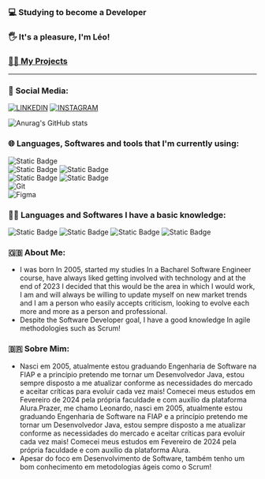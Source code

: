 ### 💻 **Studying to become a Developer**
### 🖐 **It's a pleasure, I'm Léo!**
### [🧑‍💻 My Projects](https://github.com/leonardorscarpitta?tab=repositories)

___

### 📱 **Social Media**:
[![LINKEDIN](https://img.shields.io/badge/linkedin-%230077B5.svg?style=for-the-badge&logo=linkedin&logoColor=white)](https://www.linkedin.com/in/leonardo-rocha-scarpitta-26a28629b/)
[![INSTAGRAM](https://img.shields.io/badge/Instagram-E4405F?style=for-the-badge&logo=instagram&logoColor=white)](https://instagram.com/leonardo.rscarpitta)

![Anurag's GitHub stats](https://github-readme-stats.vercel.app/api?username=leonardorscarpitta&show_icons=true&theme=radical)

### 🌐 **Languages, Softwares and tools that I'm currently using**:
![Static Badge](https://img.shields.io/badge/HTML5%20-%20%23141e32?style=flat&logo=html5&logoColor=%23E34F26) <br>
![Static Badge](https://img.shields.io/badge/CSS3%20-%20%23141e32?style=flat&logo=CSS3&logoColor=%231572B6)
![Static Badge](https://img.shields.io/badge/TailwindCSS%20-%20%23141e32?style=flat&logo=tailwindcss&logoColor=%2306B6D4) <br>
![Static Badge](https://img.shields.io/badge/JavaScript%20-%20%23141e32?style=flat&logo=javascript&logoColor=%23F7DF1E)
![Static Badge](https://img.shields.io/badge/ReactJS%20-%20%23141e32?style=flat&logo=react&logoColor=%23#61DAFB) <br>
![Git](https://img.shields.io/badge/Git-%23071329?style=flat&logo=git&logoColor=%23F05032) <br>
![Figma](https://img.shields.io/badge/Figma-%23071329?style=flat&logo=figma&logoColor=%23F24E1E) <br>

### 👨‍💻 **Languages and Softwares I have a basic knowledge**: 
![Static Badge](https://img.shields.io/badge/Java%20-%20%23141e32?style=flat&logo=intellijidea&logoColor=%23FFFFFF)
![Static Badge](https://img.shields.io/badge/Python%20-%20%23141e32?style=flat&logo=python&logoColor=%233776AB)
![Static Badge](https://img.shields.io/badge/C%20-%20%23141e32?style=flat&logo=c&logoColor=%23A8B9CC) 
![Static Badge](https://img.shields.io/badge/C%2B%2B%20-%20%23141e32?style=flat&logo=cplusplus&logoColor=%2300599C)


### 🇬🇧 **About Me**:
- I was born In 2005, started my studies In a Bacharel Software Engineer course, have always liked getting involved with technology and at the end of 2023 I decided that this would be the area in which I would work, I am and will always be willing to update myself on new market trends and I am a person who easily accepts criticism, looking to evolve each more and more as a person and professional.
- Despite the Software Developer goal, I have a good knowledge In agile methodologies such as Scrum!

### 🇧🇷 **Sobre Mim**:

- Nasci em 2005, atualmente estou graduando Engenharia de Software na FIAP e a princípio pretendo me tornar um Desenvolvedor Java, estou sempre disposto a me atualizar conforme as necessidades do mercado e aceitar críticas para evoluir cada vez mais! Comecei meus estudos em Fevereiro de 2024 pela própria faculdade e com auxílio da plataforma Alura.Prazer, me chamo Leonardo, nasci em 2005, atualmente estou graduando Engenharia de Software na FIAP e a princípio pretendo me tornar um Desenvolvedor Java, estou sempre disposto a me atualizar conforme as necessidades do mercado e aceitar críticas para evoluir cada vez mais! Comecei meus estudos em Fevereiro de 2024 pela própria faculdade e com auxílio da plataforma Alura.
- Apesar do foco em Desenvolvimento de Software, também tenho um bom conhecimento em metodologias ágeis como o Scrum!
